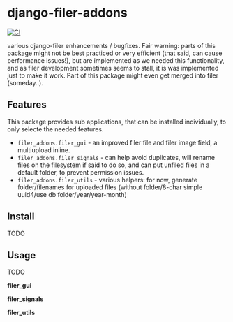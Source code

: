 # django-filer-addons


[![CI](https://github.com/rouxcode/django-filer-aaddons/actions/workflows/ci.yml/badge.svg)](https://github.com/rouxcode/django-filer-addons/actions/workflows/ci.yml)

[//]: # ([![PyPi Version]&#40;https://img.shields.io/pypi/v/django-filer-addons.svg "PyPi Version"&#41;]&#40;https://pypi.python.org/pypi/django-filer-addons/&#41;)

[//]: # ([![Licence]&#40;https://img.shields.io/pypi/l/django-filer-addons.svg "Licence"&#41;]&#40;https://pypi.python.org/pypi/django-filer-addons/&#41;)

various django-filer enhancements / bugfixes. Fair warning: parts of this package might not be
best practiced or very efficient (that said, can cause performance issues!), but are implemented
as we needed this functionality, and as filer development sometimes
seems to stall, it is was implemented just to make it work. Part of this package might even get merged
into filer (someday..).

Features
--------

This package provides sub applications, that can be installed individually, to only selecte the
needed features.

- `filer_addons.filer_gui` - an improved filer file and filer image field, a multiupload inline.
- `filer_addons.filer_signals` - can help avoid duplicates, will rename files on the filesystem if
  said to do so, and can put unfiled files in a default folder, to prevent permission issues.
- `filer_addons.filer_utils` - various helpers: for now, generate folder/filenames for uploaded
  files (without folder/8-char simple uuid4/use db folder/year/year-month)

Install
-------

TODO

Usage
-----

TODO

**filer_gui**

**filer_signals**

**filer_utils**
